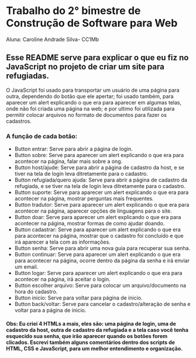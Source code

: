 # Trabalho do 2° bimestre de Construção de Software para Web
Aluna: Caroline Andrade Silva- CC1Mb

## Esse README serve para explicar o que eu fiz no JavaScript no projeto de criar um site para refugiadas.

O JavaScript foi usado para transportar um usuário de uma página para outra, dependendo do botão que ele apertar;
foi usado também, para aparecer um alert explicando o que era para aparecer em algumas telas, onde não foi criada uma página na web;
e por ultimo foi utilizada para permitir colocar arquivos no formato de documentos para fazer os cadastros.

### A função de cada botão:

- Button entrar:
Serve para abrir a página de login.
- Button sobre:
Serve para aparecer um alert explicando o que era para acontecer na página, falar mais sobre a ong.
- Button host/ajude:
Serve para abrir a página de cadastro da host, e se tiver na tela de login leva ditretamente para o cadastro.
- Button refugiada/quero ajuda:
Serve para abrir a página de cadastro da refugiada, e se tiver na tela de login leva ditretamente para o cadastro.
- Button suporte:
Serve para aparecer um alert explicando o que era para acontecer na página, mostrar perguntas mais frequentes.
- Button tradutor:
Serve para aparecer um alert explicando o que era para acontecer na página, aparecer opções de linguagens para o site.
- Button doar:
Serve para aparecer um alert explicando o que era para acontecer na página, mostrar formas de como ajudar doando.
- Button cadastrar:
Serve para aparecer um alert explicando o que era para acontecer na página, mostrar que o cadastro foi concluído e que irá aparecer a tela com as informações.
- Button senha:
Serve para abrir uma nova guia para recuperar sua senha.
- Button continuar:
Serve para aparecer um alert explicando o que era para acontecer na página, ocorre dentro da página da senha e irá enviar um email.
- Button logar:
Serve para aparecer um alert explicando o que era para acontecer na página, irá aceitar o login.
- Button escolher arquivo:
Serve para colocar um arquivo/documento na hora do cadastro.
- Button inicio:
Serve para voltar para página de inicio.
- Button back/voltar:
Serve para cancelar o cadastro/alteração de senha e voltar para a página de inicio.

#### Obs: Eu criei 4 HTMLs a mais, eles são: uma página de login, uma de cadastro da host, outra de cadastro da refugiada e a tela caso você tenha esquecido sua senha, que irão aparecer quando os botões forem clicados. Escrevi também alguns comentários dentro dos scripts de HTML, CSS e JavaScript, para um melhor entendimento e organização.

